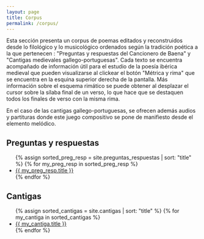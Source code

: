 ```yaml
---
layout: page
title: Corpus
permalink: /corpus/
---
```


<p class="prosa">Esta sección presenta un corpus de poemas editados y reconstruidos desde lo filológico y lo musicológico ordenados según la tradición poética a la que pertenecen : "Preguntas y respuestas del Cancionero de Baena" y "Cantigas medievales gallego-portuguesas". Cada texto se encuentra acompañado de información útil para el estudio de la poesía ibérica medieval que pueden visualizarse al clickear el botón "Métrica y rima" que se encuentra en la esquina superior derecha de la pantalla. Más información sobre el esquema rimático se puede obtener al desplazar el cursor sobre la sílaba final de un verso, lo que hace que se destaquen todos los finales de verso con la misma rima.  
</p>
<p class="prosa">En el caso de las cantigas gallego-portuguesas, se ofrecen además audios y partituras donde este juego compositivo se pone de manifiesto desde el elemento melódico.</p>

<div id="alphabet-search" class="py-8 ml-8">
</div>

## Preguntas y respuestas

<ul class="text-list">
{% assign sorted_preg_resp = site.preguntas_respuestas | sort: "title" %}
{% for my_preg_resp in sorted_preg_resp %}
    <li><a href="{{site.baseurl}}/{{my_preg_resp.url}}">{{ my_preg_resp.title }}</a></li>
{% endfor %}
</ul>

## Cantigas 

<ul class="text-list">
{% assign sorted_cantigas = site.cantigas | sort: "title" %}
{% for my_cantiga in sorted_cantigas %}
    <li><a href="{{site.baseurl}}/{{my_cantiga.url}}">{{ my_cantiga.title }}</a></li>
{% endfor %}
</ul>

<script src="{{site.baseurl}}/assets/js/alphabetical-search.js"/>
